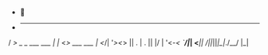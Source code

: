 - 👋
-  ___                  _    _          
/  _>  _ _  ___  ___ | |_ <_> ___  ___
| <_/\| '_><_> || . \| . || |/ | '<_-<
`____/|_|  <___||  _/|_|_||_|\_|_./__/
                |_|  
<!---
CrunchyBiscuits/CrunchyBiscuits is a ✨ special ✨ repository because its `README.md` (this file) appears on your GitHub profile.
You can click the Preview link to take a look at your changes.
--->
